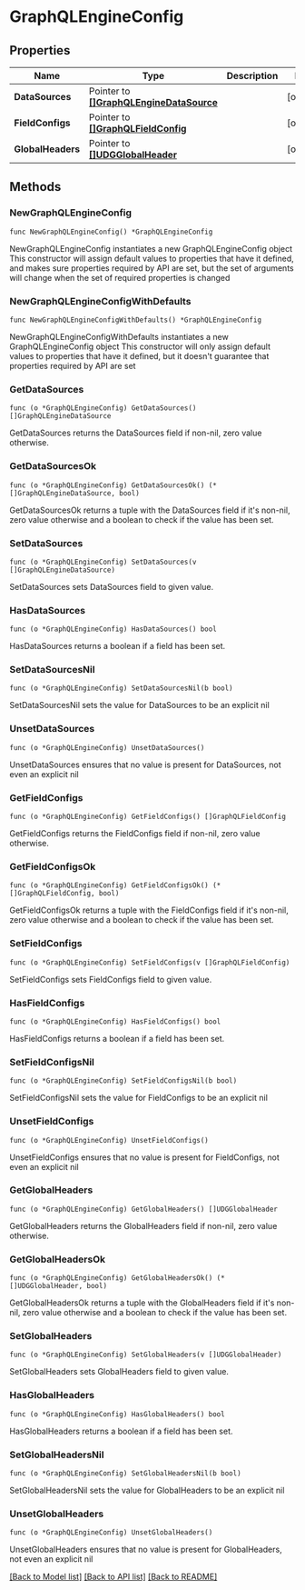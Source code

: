 # GraphQLEngineConfig

## Properties

Name | Type | Description | Notes
------------ | ------------- | ------------- | -------------
**DataSources** | Pointer to [**[]GraphQLEngineDataSource**](GraphQLEngineDataSource.md) |  | [optional] 
**FieldConfigs** | Pointer to [**[]GraphQLFieldConfig**](GraphQLFieldConfig.md) |  | [optional] 
**GlobalHeaders** | Pointer to [**[]UDGGlobalHeader**](UDGGlobalHeader.md) |  | [optional] 

## Methods

### NewGraphQLEngineConfig

`func NewGraphQLEngineConfig() *GraphQLEngineConfig`

NewGraphQLEngineConfig instantiates a new GraphQLEngineConfig object
This constructor will assign default values to properties that have it defined,
and makes sure properties required by API are set, but the set of arguments
will change when the set of required properties is changed

### NewGraphQLEngineConfigWithDefaults

`func NewGraphQLEngineConfigWithDefaults() *GraphQLEngineConfig`

NewGraphQLEngineConfigWithDefaults instantiates a new GraphQLEngineConfig object
This constructor will only assign default values to properties that have it defined,
but it doesn't guarantee that properties required by API are set

### GetDataSources

`func (o *GraphQLEngineConfig) GetDataSources() []GraphQLEngineDataSource`

GetDataSources returns the DataSources field if non-nil, zero value otherwise.

### GetDataSourcesOk

`func (o *GraphQLEngineConfig) GetDataSourcesOk() (*[]GraphQLEngineDataSource, bool)`

GetDataSourcesOk returns a tuple with the DataSources field if it's non-nil, zero value otherwise
and a boolean to check if the value has been set.

### SetDataSources

`func (o *GraphQLEngineConfig) SetDataSources(v []GraphQLEngineDataSource)`

SetDataSources sets DataSources field to given value.

### HasDataSources

`func (o *GraphQLEngineConfig) HasDataSources() bool`

HasDataSources returns a boolean if a field has been set.

### SetDataSourcesNil

`func (o *GraphQLEngineConfig) SetDataSourcesNil(b bool)`

 SetDataSourcesNil sets the value for DataSources to be an explicit nil

### UnsetDataSources
`func (o *GraphQLEngineConfig) UnsetDataSources()`

UnsetDataSources ensures that no value is present for DataSources, not even an explicit nil
### GetFieldConfigs

`func (o *GraphQLEngineConfig) GetFieldConfigs() []GraphQLFieldConfig`

GetFieldConfigs returns the FieldConfigs field if non-nil, zero value otherwise.

### GetFieldConfigsOk

`func (o *GraphQLEngineConfig) GetFieldConfigsOk() (*[]GraphQLFieldConfig, bool)`

GetFieldConfigsOk returns a tuple with the FieldConfigs field if it's non-nil, zero value otherwise
and a boolean to check if the value has been set.

### SetFieldConfigs

`func (o *GraphQLEngineConfig) SetFieldConfigs(v []GraphQLFieldConfig)`

SetFieldConfigs sets FieldConfigs field to given value.

### HasFieldConfigs

`func (o *GraphQLEngineConfig) HasFieldConfigs() bool`

HasFieldConfigs returns a boolean if a field has been set.

### SetFieldConfigsNil

`func (o *GraphQLEngineConfig) SetFieldConfigsNil(b bool)`

 SetFieldConfigsNil sets the value for FieldConfigs to be an explicit nil

### UnsetFieldConfigs
`func (o *GraphQLEngineConfig) UnsetFieldConfigs()`

UnsetFieldConfigs ensures that no value is present for FieldConfigs, not even an explicit nil
### GetGlobalHeaders

`func (o *GraphQLEngineConfig) GetGlobalHeaders() []UDGGlobalHeader`

GetGlobalHeaders returns the GlobalHeaders field if non-nil, zero value otherwise.

### GetGlobalHeadersOk

`func (o *GraphQLEngineConfig) GetGlobalHeadersOk() (*[]UDGGlobalHeader, bool)`

GetGlobalHeadersOk returns a tuple with the GlobalHeaders field if it's non-nil, zero value otherwise
and a boolean to check if the value has been set.

### SetGlobalHeaders

`func (o *GraphQLEngineConfig) SetGlobalHeaders(v []UDGGlobalHeader)`

SetGlobalHeaders sets GlobalHeaders field to given value.

### HasGlobalHeaders

`func (o *GraphQLEngineConfig) HasGlobalHeaders() bool`

HasGlobalHeaders returns a boolean if a field has been set.

### SetGlobalHeadersNil

`func (o *GraphQLEngineConfig) SetGlobalHeadersNil(b bool)`

 SetGlobalHeadersNil sets the value for GlobalHeaders to be an explicit nil

### UnsetGlobalHeaders
`func (o *GraphQLEngineConfig) UnsetGlobalHeaders()`

UnsetGlobalHeaders ensures that no value is present for GlobalHeaders, not even an explicit nil

[[Back to Model list]](../README.md#documentation-for-models) [[Back to API list]](../README.md#documentation-for-api-endpoints) [[Back to README]](../README.md)


